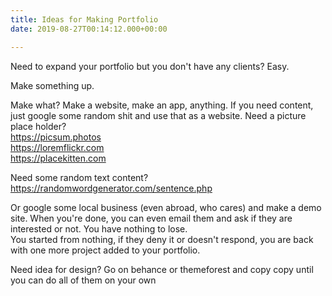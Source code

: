 ```yaml
---
title: Ideas for Making Portfolio
date: 2019-08-27T00:14:12.000+00:00

---
```

Need to expand your portfolio but you don't have any clients? Easy.

Make something up.

Make what? Make a website, make an app, anything. If you need content, just google some random shit and use that as a website. Need a picture place holder?  
https://picsum.photos  
https://loremflickr.com  
https://placekitten.com

Need some random text content?  
https://randomwordgenerator.com/sentence.php

Or google some local business (even abroad, who cares) and make a demo site. When you're done, you can even email them and ask if they are interested or not. You have nothing to lose.  
You started from nothing, if they deny it or doesn't respond, you are back with one more project added to your portfolio.

Need idea for design?
Go on behance or themeforest and copy copy until you can do all of them on your own